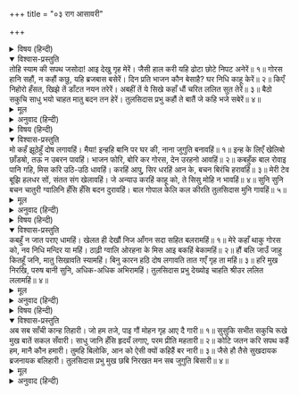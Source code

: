 +++
title = "०३ राग आसावरी"

+++


<details><summary>विषय (हिन्दी)</summary>

(३)
</details>

<details open><summary>विश्वास-प्रस्तुति</summary>
तोहि स्याम की सपथ जसोदा! आइ देखु गृह मेरें।  
जैसी हाल करी यहि ढोटा छोटे निपट अनेरें॥ १॥  
गोरस हानि सहौं, न कहौं कछु, यहि ब्रजबास बसेरें।  
दिन प्रति भाजन कौन बेसाहै? घर निधि काहू केरें॥ २॥  
किएँ निहोरो हँसत, खिझे तें डाँटत नयन तरेरें।  
अबहीं तें ये सिखे कहाँ धौं चरित ललित सुत तेरें॥ ३॥  
बैठो सकुचि साधु भयो चाहत मातु बदन तन हेरें।  
तुलसिदास प्रभु कहौं ते बातैं जे कहि भजे सबेरें॥ ४॥
</details>

<details><summary>मूल</summary>

तोहि स्याम की सपथ जसोदा! आइ देखु गृह मेरें।  
जैसी हाल करी यहि ढोटा छोटे निपट अनेरें॥ १॥  
गोरस हानि सहौं, न कहौं कछु, यहि ब्रजबास बसेरें।  
दिन प्रति भाजन कौन बेसाहै? घर निधि काहू केरें॥ २॥  
किएँ निहोरो हँसत, खिझे तें डाँटत नयन तरेरें।  
अबहीं तें ये सिखे कहाँ धौं चरित ललित सुत तेरें॥ ३॥  
बैठो सकुचि साधु भयो चाहत मातु बदन तन हेरें।  
तुलसिदास प्रभु कहौं ते बातैं जे कहि भजे सबेरें॥ ४॥
</details>

<details><summary>अनुवाद (हिन्दी)</summary>

(ग्वालिनी यशोदाजीको उलाहना देती हुई कहती हैं—) तुम्हें श्यामसुन्दरकी शपथ है, (तुम्हारे) इस निपट अन्यायी छोटे-से लड़ैतेने (मेरे घरकी) जैसी दुर्दशा की है, उसे मेरे घर आकर देखो तो सही॥ १॥ दूध-दही-माखनकी हानि तो सह लेती हूँ, कुछ (भी) नहीं कहती, क्योंकि इसी व्रजकी बस्तीमें रहना है। पर नित्य (नये) बर्तन कौन खरीदे; क्या किसीके घरमें धनका खजाना भरा है?॥ २॥ निहोरा (अनुनय-विनय) करनेपर यह हँसने लगता है, खीझनेसे आँखें तरेरकर डाँटता है। जाने अभीसे तुम्हारे इस ललित लालने ये सब चरित्र कहाँसे सीख लिये हैं?॥ ३॥ इस समय माँके मुँहकी ओर निहारता हुआ ऐसा सकुचाकर (सिमटकर स्थिर होकर) बैठा है; मानो (सबकी दृष्टिमें) साधु सजना चाहता है। तुलसीदासजीके शब्दोंमें ग्वालिनी श्रीकृष्णसे कहती है कि ‘प्रभुजी! सबेरे जो कुछ कहकर आप भाग आये थे, क्या उन बातोंको मैं कह दूँ?’॥ ४॥
</details>

<details><summary>विषय (हिन्दी)</summary>

(४)
</details>

<details open><summary>विश्वास-प्रस्तुति</summary>
मो कहँ झूठेहुँ दोष लगावहिं।  
मैया! इन्हहि बानि पर घर की, नाना जुगुति बनावहिं॥ १॥  
इन्ह के लिएँ खेलिबो छाँडॺो, तऊ न उबरन पावहिं।  
भाजन फोरि, बोरि कर गोरस, देन उरहनो आवहिं॥ २॥  
कबहुँक बाल रोवाइ पानि गहि, मिस करि उठि-उठि धावहिं।  
करहिं आपु, सिर धरहिं आन के, बचन बिरंचि हरावहिं॥ ३॥  
मेरी टेव बूझि हलधर सों, संतत संग खेलावहिं।  
जे अन्याउ करहिं काहू को, ते सिसु मोहि न भावहिं॥ ४॥  
सुनि सुनि बचन चातुरी ग्वालिनि हँसि हँसि बदन दुरावहिं।  
बाल गोपाल केलि कल कीरति तुलसिदास मुनि गावहिं॥ ५॥
</details>

<details><summary>मूल</summary>

मो कहँ झूठेहुँ दोष लगावहिं।  
मैया! इन्हहि बानि पर घर की, नाना जुगुति बनावहिं॥ १॥  
इन्ह के लिएँ खेलिबो छाँडॺो, तऊ न उबरन पावहिं।  
भाजन फोरि, बोरि कर गोरस, देन उरहनो आवहिं॥ २॥  
कबहुँक बाल रोवाइ पानि गहि, मिस करि उठि-उठि धावहिं।  
करहिं आपु, सिर धरहिं आन के, बचन बिरंचि हरावहिं॥ ३॥  
मेरी टेव बूझि हलधर सों, संतत संग खेलावहिं।  
जे अन्याउ करहिं काहू को, ते सिसु मोहि न भावहिं॥ ४॥  
सुनि सुनि बचन चातुरी ग्वालिनि हँसि हँसि बदन दुरावहिं।  
बाल गोपाल केलि कल कीरति तुलसिदास मुनि गावहिं॥ ५॥
</details>

<details><summary>अनुवाद (हिन्दी)</summary>

(श्रीकृष्ण कहने लगे—) मैया! ये मुझपर झूठ-मूठ दोष लगाती हैं। इन्हें तो पराये घर भटकनेकी टेव पड़ गयी है, इसीसे ये (अपने यहाँ आनेके लिये) तरह-तरहकी युक्ति रचा करती हैं॥ १॥ इनके लिये मैंने खेलनातक छोड़ दिया, तब भी इनसे बच नहीं पाते। ये (स्वयं ही अपने) बर्तनोंको फोड़कर, दही-दूधमें हाथ डुबाकर उलाहना देने चली आती हैं॥ २॥ कभी तो बालकोंको रुलाकर,उनके हाथ पकड़कर बहाना बनाती हुई उठ-उठकर दौड़ी आती हैं। करती तो हैं सब कुछ आप और दोष मढ़ती हैं दूसरेके सिर! बातोंमें तो ये ब्रह्माजीको भी मात कर देती हैं (ऐसी चतुर हैं)॥ ३॥ मेरी कैसी आदत है, यह तो (मैया! तू) हलधर भैयासे पूछ ले, निरन्तर वे मुझे अपने साथ खेलाते हैं। मुझे तो वे बालक अच्छे ही नहीं लगते, जो दूसरेके प्रति अन्याय करते हैं। फिर भला, मैं स्वयं कैसे किसीके साथ अन्याय करने जाता?॥ ४॥ श्रीकृष्णकी वचन-चातुरी सुन-सुनकर ग्वालिनें हँस-हँसकर अपना मुँह छिपा लेती हैं। तुलसीदासजी कहते हैं कि बाल-गोपाल (यशोदानन्दन) के सुन्दर लीलायशका मुनिगण गान करते हैं॥ ५॥
</details>

<details><summary>विषय (हिन्दी)</summary>

(५)
</details>

<details open><summary>विश्वास-प्रस्तुति</summary>
कबहुँ न जात पराए धामहिं।  
खेलत ही देखौं निज आँगन सदा सहित बलरामहिं॥ १॥  
मेरे कहाँ थाकु गोरस को, नव निधि मन्दिर या महिं।  
ठाढ़ी ग्वालि ओरहना के मिस आइ बकहिं बेकामहिं॥ २॥  
हौं बलि जाउँ जाहु कितहूँ जनि, मातु सिखावति स्यामहिं।  
बिनु कारन हठि दोष लगावति तात गएँ गृह ता महिं॥ ३॥  
हरि मुख निरखि, परुष बानी सुनि, अधिक-अधिक अभिरामहिं।  
तुलसिदास प्रभु देख्योइ चाहति श्रीउर ललित ललामहिं॥ ४॥
</details>

<details><summary>मूल</summary>

कबहुँ न जात पराए धामहिं।  
खेलत ही देखौं निज आँगन सदा सहित बलरामहिं॥ १॥  
मेरे कहाँ थाकु गोरस को, नव निधि मन्दिर या महिं।  
ठाढ़ी ग्वालि ओरहना के मिस आइ बकहिं बेकामहिं॥ २॥  
हौं बलि जाउँ जाहु कितहूँ जनि, मातु सिखावति स्यामहिं।  
बिनु कारन हठि दोष लगावति तात गएँ गृह ता महिं॥ ३॥  
हरि मुख निरखि, परुष बानी सुनि, अधिक-अधिक अभिरामहिं।  
तुलसिदास प्रभु देख्योइ चाहति श्रीउर ललित ललामहिं॥ ४॥
</details>

<details><summary>अनुवाद (हिन्दी)</summary>

(यशोदा मैया ग्वालिनोंसे कहती हैं—मेरा कन्हैया तो) कभी दूसरेके घर जाता ही नहीं। मैं तो इसको सदा बलरामके साथ अपने आँगनमें ही खेलते देखती हूँ॥ १॥ मेरे यहाँ दूध-दही-माखनकी थाह (सीमा) थोड़े ही है (जो यह दूसरे घर जाय); मेरे इस घरमें नवों निधियाँ भरी हैं। ये ग्वालिनें बिना ही प्रयोजन उलाहना देनेके बहाने आकर यहाँ खड़ी बक रही हैं॥ २॥ (फिर) माता अपने श्यामसुन्दरको सीख देती है—(मेरे लाल!) मैं बलिहारी जाती हूँ, तुम कहीं मत जाया करो। बेटा! (देखो,)इनके घर जानेसे ये रुष्ट होती हैं और बिना ही कारण जबरदस्ती तुमपर दोष लगा रही हैं॥ ३॥ ग्वालिनें श्रीहरिके मुखको निरखकर और (यशोदाजीके) कठोर वचन सुनकर अधिक-अधिक सुख पा रही हैं। तुलसीदासजी कहते हैं कि वे तो श्रीलक्ष्मीजीके हृदयके इस ललित रत्न प्रभु श्रीकृष्णको देखते ही रहना चाहती हैं। (इसीलिये तो वे उलाहनेके बहाने आया करती हैं।)॥ ४॥
</details>

<details><summary>विषय (हिन्दी)</summary>

(६)
</details>

<details open><summary>विश्वास-प्रस्तुति</summary>
अब सब साँची कान्ह तिहारी।  
जो हम तजे, पाइ गौं मोहन गृह आए दै गारी॥ १॥  
सुसुकि सभीत सकुचि रूखे मुख बातें सकल सँवारी।  
साधु जानि हँसि हृदयँ लगाए, परम प्रीति महतारी॥ २॥  
कोटि जतन करि सपथ कहैं हम, मानै कौन हमारी।  
तुमहि बिलोकि, आन को ऐसी क्यों कहिहैं बर नारी॥ ३॥  
जैसे हौ तैसे सुखदायक ब्रजनायक बलिहारी।  
तुलसिदास प्रभु मुख छबि निरखत मन सब जुगुति बिसारी॥ ४॥
</details>

<details><summary>मूल</summary>

अब सब साँची कान्ह तिहारी।  
जो हम तजे, पाइ गौं मोहन गृह आए दै गारी॥ १॥  
सुसुकि सभीत सकुचि रूखे मुख बातें सकल सँवारी।  
साधु जानि हँसि हृदयँ लगाए, परम प्रीति महतारी॥ २॥  
कोटि जतन करि सपथ कहैं हम, मानै कौन हमारी।  
तुमहि बिलोकि, आन को ऐसी क्यों कहिहैं बर नारी॥ ३॥  
जैसे हौ तैसे सुखदायक ब्रजनायक बलिहारी।  
तुलसिदास प्रभु मुख छबि निरखत मन सब जुगुति बिसारी॥ ४॥
</details>

<details><summary>अनुवाद (हिन्दी)</summary>

(ग्वालिनी व्यङ्गभरी वाणीमें श्रीकृष्णसे कहती है—) कन्हैया! अब तो तुम्हारी सभी बातें सत्य हैं। मोहन! हमने जब तुम्हें छोड़ दिया, तब मौका पाकर तुम गाली देते हुए घर भाग आये॥ १॥ और अब सिसकियाँ भरकर, भयभीत एवं लज्जित हो तथा रूखा मुँह बनाकर (माताके सामने) सारी बातें सँवार-बना लीं। माता यशोदाने भी तुम्हें साधु समझकर परम स्नेहसे हँसकर हृदयसे लगा लिया॥ २॥ अब तो हम करोड़ों युक्तियोंका आश्रय लेकर शपथपूर्वक भी कहें तो भी हमारी कौन मानेगा? तुम्हारी इस (बनावटी साधु) सूरतको देखकर क्यों कोई भली स्त्री (तुम्हारी बात न मानकर) दूसरेकी तरह कहेगी॥ ३॥ व्रजनायक! मैं तुमपर बलिहारी जाती हूँ। तुम जैसे हो, वैसे ही सुख देनेवाले हो। तुलसीदासजी कहते हैं कि प्रभुकी मुख-छविको निरखकर ग्वालिनीको मनकी सारी युक्तियाँ भूल गयीं॥ ४॥
</details>
